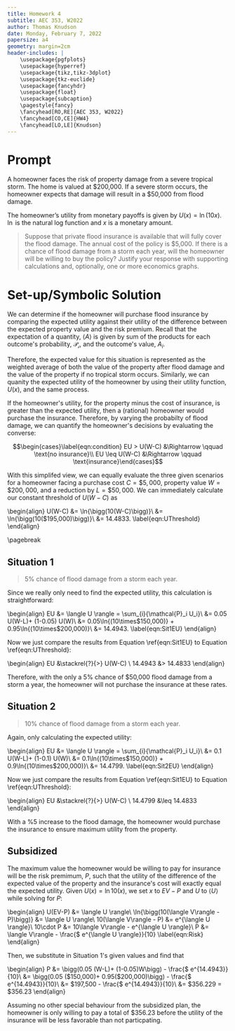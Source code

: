 ```yaml
---
title: Homework 4
subtitle: AEC 353, W2022
author: Thomas Knudson
date: Monday, February 7, 2022
papersize: a4
geometry: margin=2cm
header-includes: |
    \usepackage{pgfplots}
    \usepackage{hyperref}
    \usepackage{tikz,tikz-3dplot} 
    \usepackage{tkz-euclide}
    \usepackage{fancyhdr}
    \usepackage{float}
    \usepackage{subcaption}
    \pagestyle{fancy}
    \fancyhead[RO,RE]{AEC 353, W2022}
    \fancyhead[CO,CE]{HW4}
    \fancyhead[LO,LE]{Knudson}
---
```


# Prompt

A homeowner faces the risk of property damage from a severe tropical storm. The home is valued at $200,000. If a severe storm occurs, the homeowner expects that damage will result in a $50,000 from flood damage.

The homeowner’s utility from monetary payoffs is given by $U(x)=\ln{(10x)}$. $\ln{}$ is the natural log function and $x$ is a monetary amount.

> Suppose that private flood insurance is available that will fully cover the flood damage. The annual cost of the policy is $5,000. If there is a chance of flood damage from a storm each year, will the homeowner will be willing to buy the policy? Justify your response with supporting calculations and, optionally, one or more economics graphs.

# Set-up/Symbolic Solution

We can determine if the homeowner will purchase flood insurance by comparing the expected utility against their utility of the difference between the expected property value and the risk premium. Recall that the expectation of a quantity, $\langle A \rangle$ is given by sum of the products for each outcome's probability, $\mathcal{P_i}$, and the outcome's value, $A_i$.

Therefore, the expected value for this situation is represented as the weighted average of both the value of the property after flood damage and the value of the property if no tropical storm occurs. Similarly, we can quanity the expected utility of the homeowner by using their utility function, $U(x)$, and the same process.

If the homeowner's utility, for the property minus the cost of insurance, is greater than the expected utility, then a (rational) homeowner would purchase the insurance. Therefore, by varying the probabilty of flood damage, we can quantify the homeowner's decisions by evaluating the converse: 

$$\begin{cases}\label{eqn:condition}
EU > U(W-C) &\Rightarrow \qquad \text{no insurance}\\
EU \leq U(W-C) &\Rightarrow \qquad \text{insurance}\end{cases}$$

With this simplifed view, we can equally evaluate the three given scenarios for a homeowner facing a purchase cost $C=\$5,000$, property value $W=\$200,000$, and a reduction by $L=\$50,000$. We can immediately calculate our constant threshold of $U(W-C)$ as

\begin{align}
U(W-C) &= \ln{\bigg(10(W-C)\bigg)}\\
&= \ln{\bigg(10(\$195,000)\bigg)}\\
&= 14.4833. \label{eqn:UThreshold}
\end{align}

\pagebreak

## Situation 1

> 5% chance of flood damage from a storm each year.

Since we really only need to find the expected utility, this calculation is straightforward:

\begin{align}
EU &= \langle U \rangle = \sum_{i}{\mathcal{P}_i U_i}\\
&= 0.05 U(W-L)+ (1-0.05) U(W)\\
&= 0.05\ln{(10\times\$150,000)} + 0.95\ln{(10\times\$200,000)}\\
&= 14.4943. \label{eqn:Sit1EU}
\end{align}

Now we just compare the results from Equation \ref{eqn:Sit1EU} to Equation \ref{eqn:UThreshold}:

\begin{align}
EU &\stackrel{?}{>} U(W-C) \\
14.4943 &> 14.4833
\end{align}

Therefore, with the only a 5% chance of $50,000 flood damage from a storm a year, the homeowner will not purchase the insurance at these rates.

## Situation 2

> 10% chance of flood damage from a storm each year.

Again, only calculating the expected utility:

\begin{align}
EU &= \langle U \rangle = \sum_{i}{\mathcal{P}_i U_i}\\
&= 0.1 U(W-L)+ (1-0.1) U(W)\\
&= 0.1\ln{(10\times\$150,000)} + 0.9\ln{(10\times\$200,000)}\\
&= 14.4799. \label{eqn:Sit2EU}
\end{align}

Now we just compare the results from Equation \ref{eqn:Sit1EU} to Equation \ref{eqn:UThreshold}:

\begin{align}
EU &\stackrel{?}{>} U(W-C) \\
14.4799 &\leq 14.4833
\end{align}

With a %5 increase to the flood damage, the homeowner would purchase the insurance to ensure maximum utility from the property.

## Subsidized

The maximum value the homeowner would be willing to pay for insurance will be the risk premimum, $P$, such that the utility of the difference of the expected value of the property and the insurance's cost will exactly equal the expected utility. Given $U(x)=\ln{10(x)}$, we set $x$ to $EV-P$ and $U$ to $\langle U \rangle$ while solving for $P$:

\begin{align}
U(EV-P) &= \langle U \rangle\\
\ln{\bigg(10(\langle V\rangle - P)\bigg)} &= \langle U \rangle\\
10(\langle V\rangle - P) &= e^{\langle U \rangle}\\
10\cdot P &= 10\langle V\rangle - e^{\langle U \rangle}\\
P &= \langle V\rangle - \frac{\$ e^{\langle U \rangle}}{10} \label{eqn:Risk}
\end{align}

Then, we substitute in Situation 1's given values and find that

\begin{align}
P &= \bigg(0.05 (W-L)+ (1-0.05)W\bigg) - \frac{\$ e^{14.4943}}{10}\\
&= \bigg(0.05 (\$150,000)+ 0.95(\$200,000)\bigg) - \frac{\$ e^{14.4943}}{10}\\
&= \$197,500 - \frac{\$ e^{14.4943}}{10}\\
&= \$356.229 = \$356.23
\end{align}

Assuming no other special behaviour from the subsidized plan, the homeowner is only willing to pay a total of $356.23 before the utility of the insurance will be less favorable than not particpating.
